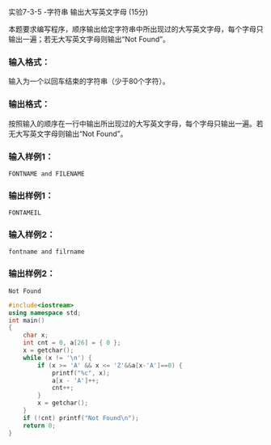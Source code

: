 实验7-3-5 -字符串 输出大写英文字母 (15分)

本题要求编写程序，顺序输出给定字符串中所出现过的大写英文字母，每个字母只输出一遍；若无大写英文字母则输出“Not Found”。

### 输入格式：

输入为一个以回车结束的字符串（少于80个字符）。

### 输出格式：

按照输入的顺序在一行中输出所出现过的大写英文字母，每个字母只输出一遍。若无大写英文字母则输出“Not Found”。

### 输入样例1：

```in
FONTNAME and FILENAME
```

### 输出样例1：

```out
FONTAMEIL
```

### 输入样例2：

```
fontname and filrname
```

### 输出样例2：

```
Not Found
```



```c++
#include<iostream>
using namespace std;
int main()
{
	char x;
	int cnt = 0, a[26] = { 0 };
	x = getchar();
	while (x != '\n') {
		if (x >= 'A' && x <= 'Z'&&a[x-'A']==0) {
			printf("%c", x);
			a[x - 'A']++;
			cnt++;
		}
		x = getchar();
	}
	if (!cnt) printf("Not Found\n");
	return 0;
}
```

